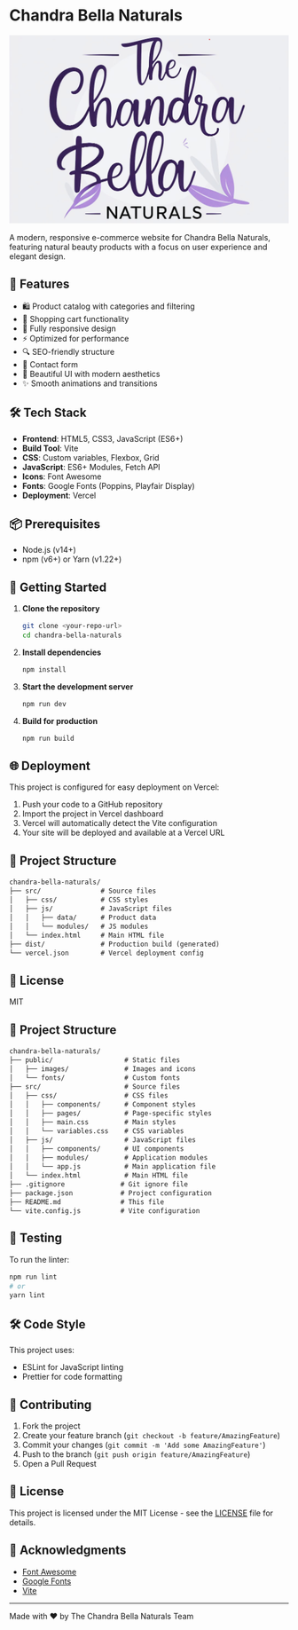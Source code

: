 # Chandra Bella Naturals

![Chandra Bella Naturals Logo](Whimsical%20Purple%20Beauty%20Brand%20Logo%20with%20Gray%2011.png)

A modern, responsive e-commerce website for Chandra Bella Naturals, featuring natural beauty products with a focus on user experience and elegant design.

## 🚀 Features

- 🛍️ Product catalog with categories and filtering
- 🛒 Shopping cart functionality
- 📱 Fully responsive design
- ⚡ Optimized for performance
- 🔍 SEO-friendly structure
- 📝 Contact form
- 🎨 Beautiful UI with modern aesthetics
- ✨ Smooth animations and transitions

## 🛠️ Tech Stack

- **Frontend**: HTML5, CSS3, JavaScript (ES6+)
- **Build Tool**: Vite
- **CSS**: Custom variables, Flexbox, Grid
- **JavaScript**: ES6+ Modules, Fetch API
- **Icons**: Font Awesome
- **Fonts**: Google Fonts (Poppins, Playfair Display)
- **Deployment**: Vercel

## 📦 Prerequisites

- Node.js (v14+)
- npm (v6+) or Yarn (v1.22+)

## 🚀 Getting Started

1. **Clone the repository**
   ```bash
   git clone <your-repo-url>
   cd chandra-bella-naturals
   ```

2. **Install dependencies**
   ```bash
   npm install
   ```

3. **Start the development server**
   ```bash
   npm run dev
   ```

4. **Build for production**
   ```bash
   npm run build
   ```

## 🌐 Deployment

This project is configured for easy deployment on Vercel:

1. Push your code to a GitHub repository
2. Import the project in Vercel dashboard
3. Vercel will automatically detect the Vite configuration
4. Your site will be deployed and available at a Vercel URL
## 🌟 Project Structure

```
chandra-bella-naturals/
├── src/               # Source files
│   ├── css/           # CSS styles
│   ├── js/            # JavaScript files
│   │   ├── data/      # Product data
│   │   └── modules/   # JS modules
│   └── index.html     # Main HTML file
├── dist/              # Production build (generated)
└── vercel.json        # Vercel deployment config
```

## 📝 License

MIT

## 📁 Project Structure

```
chandra-bella-naturals/
├── public/                  # Static files
│   ├── images/              # Images and icons
│   └── fonts/               # Custom fonts
├── src/                     # Source files
│   ├── css/                 # CSS files
│   │   ├── components/      # Component styles
│   │   ├── pages/           # Page-specific styles
│   │   ├── main.css         # Main styles
│   │   └── variables.css    # CSS variables
│   ├── js/                  # JavaScript files
│   │   ├── components/      # UI components
│   │   ├── modules/         # Application modules
│   │   └── app.js           # Main application file
│   └── index.html           # Main HTML file
├── .gitignore              # Git ignore file
├── package.json            # Project configuration
├── README.md               # This file
└── vite.config.js          # Vite configuration
```

## 🧪 Testing

To run the linter:
```bash
npm run lint
# or
yarn lint
```

## 🛠️ Code Style

This project uses:
- ESLint for JavaScript linting
- Prettier for code formatting

## 🤝 Contributing

1. Fork the project
2. Create your feature branch (`git checkout -b feature/AmazingFeature`)
3. Commit your changes (`git commit -m 'Add some AmazingFeature'`)
4. Push to the branch (`git push origin feature/AmazingFeature`)
5. Open a Pull Request

## 📄 License

This project is licensed under the MIT License - see the [LICENSE](LICENSE) file for details.

## 🙏 Acknowledgments

- [Font Awesome](https://fontawesome.com/)
- [Google Fonts](https://fonts.google.com/)
- [Vite](https://vitejs.dev/)

---

Made with ❤️ by The Chandra Bella Naturals Team